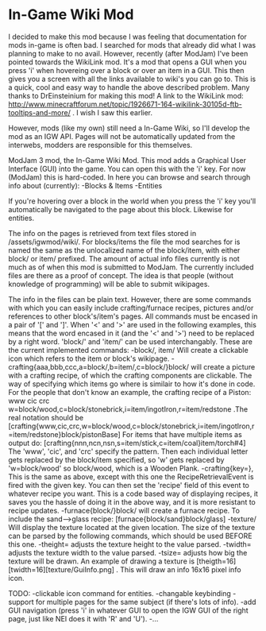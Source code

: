 In-Game Wiki Mod
=======

I decided to make this mod because I was feeling that documentation for mods in-game is often bad. I searched for mods that already did what I was planning to make to no avail. However, recently (after ModJam) I've been pointed towards the WikiLink mod. It's a mod that opens a GUI when you press 'i' when hovereing over a block or over an item in a GUI. This then gives you a screen with all the links available to wiki's you can go to. This is a quick, cool and easy way to handle the above described problem. Many thanks to DrEinsteinium for making this mod! A link to the WikiLink mod: http://www.minecraftforum.net/topic/1926671-164-wikilink-30105d-ftb-tooltips-and-more/ . I wish I saw this earlier. 

However, mods (like my own) still need a In-Game Wiki, so I'll develop the mod as an IGW API. Pages will not be automatically updated from the interwebs, modders are responsible for this themselves.




ModJam 3 mod, the In-Game Wiki Mod. This mod adds a Graphical User Interface (GUI) into the game. You can open this with the 'i' key. For now (ModJam) this is hard-coded. In here you can browse and search through info about (currently):
-Blocks & Items
-Entities

If you're hovering over a block in the world when you press the 'i' key you'll automatically be navigated to the page about this block. Likewise for entities.

The info on the pages is retrieved from text files stored in /assets/igwmod/wiki/. For blocks/items the file the mod searches for is named the same as the unlocalized name of the block/item, with either block/ or item/ prefixed. The amount of actual info files currently is not much as of when this mod is submitted to ModJam. The currently included files are there as a proof of concept. The idea is that people (without knowledge of programming) will be able to submit wikipages.

The info in the files can be plain text. However, there are some commands with which you can easily include crafting/furnace recipes, pictures and/or references to other block's/item's pages. All commands must be encased in a pair of '[' and ']'. When '<' and '>' are used in the following examples, this means that the word encased in it (and the '<' and '>') need to be replaced by a right word. 'block/' and 'item/' can be used interchangably. These are the current implemented commands:
-block/<blockName>, item/<itemName> Will create a clickable icon which refers to the item or block's wikipage.
-crafting{aaa,bbb,ccc,a=block/<blockName>,b=item/<itemName>,c=block/<blockName>}block/<result> will create a picture with a crafting recipe, of which the crafting components are clickable. The way of specifying which items go where is similair to how it's done in code. 
 For the people that don't know an example, the crafting recipe of a Piston:
 www
 cic
 crc w=block/wood,c=block/stonebrick,i=item/ingotIron,r=item/redstone  .The real notation should be [crafting{www,cic,crc,w=block/wood,c=block/stonebrick,i=item/ingotIron,r=item/redstone}block/pistonBase]
For items that have multiple items as output do: [crafting{nnn,ncn,nsn,s=item/stick,c=item/coal}item/torch#4]
 The 'www', 'cic', and 'crc' specify the pattern. Then each individual letter gets replaced by the block/item specified, so 'w' gets replaced by 'w=block/wood' so block/wood, which is a Wooden Plank.
-crafting{key=<key>}, This is the same as above, except with this one the RecipeRetrievalEvent is fired with the given key. You can then set the 'recipe' field of this event to whatever recipe you want. This is a code based way of displaying recipes, it saves you the hassle of doing it in the above way, and it is more resistant to recipe updates.
-furnace{block/<ingredient>}block/<result> will create a furnace recipe. To include the sand-->glass recipe:  [furnace{block/sand}block/glass]
-texture/<texture> Will display the texture located at the given location. The size of the texture can be parsed by the following commands, which should be used BEFORE this one.
-theight=<height> adjusts the texture height to the value parsed.
-twidth=<width> adjusts the texture width to the value parsed.
-tsize=<size> adjusts how big the texture will be drawn. An example of drawing a texture is [theigth=16][twidth=16][texture/GuiInfo.png] . This will draw an info 16x16 pixel info icon.

TODO:
-clickable icon command for entities.
-changable keybinding
-support for multiple pages for the same subject (if there's lots of info).
-add GUI navigation (press 'i' in whatever GUI to open the IGW GUI of the right page, just like NEI does it with 'R' and 'U').
-...
